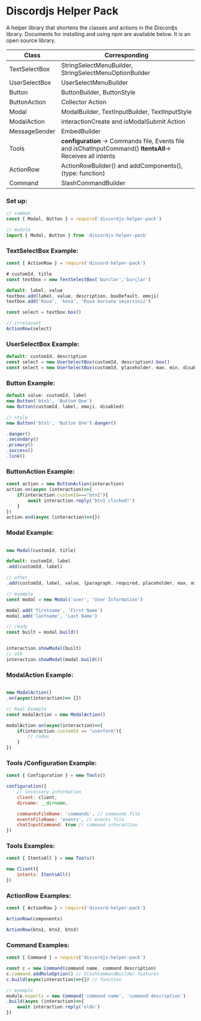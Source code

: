 # Discordjs Helper Pack

A helper library that shortens the classes and actions in the Discordjs library. Documents for installing and using npm are available below. It is an open source library.

| Class | Corresponding |
| ------- | ------- |
| TextSelectBox | StringSelectMenuBuilder, StringSelectMenuOptionBuilder | 
| UserSelectBox | UserSelectMenuBuilder | 
| Button | ButtonBuilder, ButtonStyle |
| ButtonAction | Collector Action | 
| Modal | ModalBuilder, TextInputBuilder, TextInputStyle  | 
| ModalAction | interactionCreate and isModalSubmit Action | 
| MessageSender | EmbedBuilder | 
| Tools | **configuration** -> Commands file, Events file and isChatInputCommand() **ItentsAll**-> Receives all intents | 
| ActionRow | ActionRowBuilder() and addComponents(), (type: function)  | 
| Command | SlashCommandBuilder | 

### Set up:
```js
// common
const { Modal, Button } = require('discordjs-helper-pack')

// module
import { Modal, Button } from 'discordjs-helper-pack'
```

### TextSelectBox Example:
```js
const { ActionRow } = require('discord-helper-pack')

# customId, title
const textbox = new TextSelectBox('burclar','burçlar')

default: label, value
textbox.add(label, value, description, boxDefault, emoji)
textbox.add('Kova', 'kova', 'Kova burcunu seçersiniz')

const select = textbox.box()

// irrelevant
ActionRow(select)
```

### UserSelectBox Example:
```js
default: customId, description
const select = new UserSelectBox(customId, description).box()
const select = new UserSelectBox(customId, placeholder, max, min, disabled,setUsers,addUsers).box()
```

### Button Example:
```js
default value: customId, label
new Button('btn1', 'Button One')
new Button(customId, label, emoji, disabled)

// style
new Button('btn1', 'Button One').danger()

.danger()
.secondary()
.primary()
.success()
.link()
```

### ButtonAction Example:
```js
const action = new ButtonAction(interaction)
action.on(async (interaction)=>{
    if(interaction.customId==="btn1"){
        await interaction.reply('btn1 clicked!')
    }
})
action.end(async (interaction)=>{})
```

### Modal Example:
```js

new Modal(customId, title)

default: customId, label
.add(customId, label)

// other
.add(customId, label, value, {paragraph, required, placeholder, max, min})

// example
const modal = new Modal('user', 'User İnformation')

modal.add('firstname', 'First Name')
modal.add('lastname', 'Last Name')

// ready
const built = modal.build()


interaction.showModal(built)
// oth
interaction.showModal(modal.build())
```

### ModalAction Example:
```js

new ModalAction()
.on(async(interaction)=> {})

// Real Example
const modalAction = new ModalAction()

modalAction.on(async(interaction)=>{
	if(interaction.customId == "userform"){
		// codes
	}
})

```

### Tools /Configuration Example:
```js
const { Configuration } = new Tools()

configuration({
	// incessary information
	client: client,
	dirname: __dirname,

	commandsFileName: 'commands', // commands file
	eventsFileName: 'events', // events file
	chatInputCommand: true // command interaction
})
```

### Tools Examples:
```js
const { ItentsAll } = new Tools()

new Client({
	intents: ItentsAll()
})
```

### ActionRow Examples:
```js
const { ActionRow } = require('discord-helper-pack')

ActionRow(components)

ActionRow(btn1, btn2, btn3)
```

### Command Examples:
```js
const { Command } = require('discordjs-helper-pack') 

const c = new Command(command name, command description)
c.command.addRoleOption() // SlashCommandBuilder features 
c.build(async(interaction)=>{}) // function

// example
module.exports = new Command('command name', 'command description')
.build(async (interaction)=>{
	await interaction.reply('oldu')
})
```
